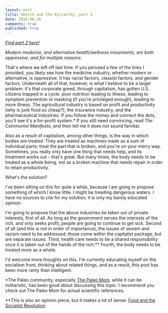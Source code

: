 ```yaml
---
layout: post
title: Health and the Kyriarchy, part 3
date: 2018-06-26
comments: true
published: true
---
```


*[Find part 2 here!](https://sdrp.me/2018/01/28/health-and-kyriarchy-part-two/)*

*Modern medicine, and alternative health/wellness movements, are both oppressive, and for multiple reasons.*

That's where we left off last time. If you perused a few of the links I provided, you likely see how the medicine industry, whether modern or alternative, is oppressive. It has racist factors, classist factors, and gender factors. Underneath all of that, however, is what I believe to be a larger problem: it's that corporate greed, through capitalism, has gotten U.S. citizens trapped in a cycle: poor nutrition leading to illness, leading to symptom prevention or masking (if you're privileged enough), leading to more illness.  The agricultural industry is based on profit and productivity (why is junk food so cheap?), the insurance industry, and the pharmaceutical industries. If you follow the money and connect the dots, you'll see it's a for-profit system.* If you still need convincing, read _The Communist Manifesto_, and then tell me it does not sound familiar.

Also as a result of capitalism, among other things, is the way in which bodies are treated. They are treated as machines made as a sum of individual parts; treat the part that is broken, and you're on your merry way. Sometimes, you really only have one thing that needs help, and its treatment works out - that's great. But many times, the body needs to be treated as a whole being, not as a broken machine that needs repair in order to retain productivity.

What's the solution?

I've been sitting on this for quite a while, because I am going to propose something of which I know little. I might be treading dangerous waters. I have no sources to cite for my solution; it is only my barely educated opinion.

I'm going to propose that the above industries be taken out of private interests, first of all. As long as the government serves the interests of the rich, and only seeks profit, people are going to continue to get sick. Second of all (and this is not in order of importance), the issues of sexism and racism need to be addressed; those come within the capitalist package, but are separate issues. Third, health care needs to be a shared responsibility once it is taken out of the hands of the rich.** Fourth, the body needs to be treated more as a whole.

I'd welcome more thoughts on this. I'm currently educating myself on the socialism front, thinking about related things, and as a result, this post has been more ranty than intelligent.


*The Paleo community, especially [The Paleo Mom](https://www.thepaleomom.com/paleo-principles-references/), while it can be militaristic, has been good about discussing this topic. I recommend you check out The Paleo Mom for actual scientific references.

**This is also an opinion piece, but it makes a lot of sense: [Food and the Socialist Revolution](https://www.marxist.com/food-and-socialist-revolution.htm)
